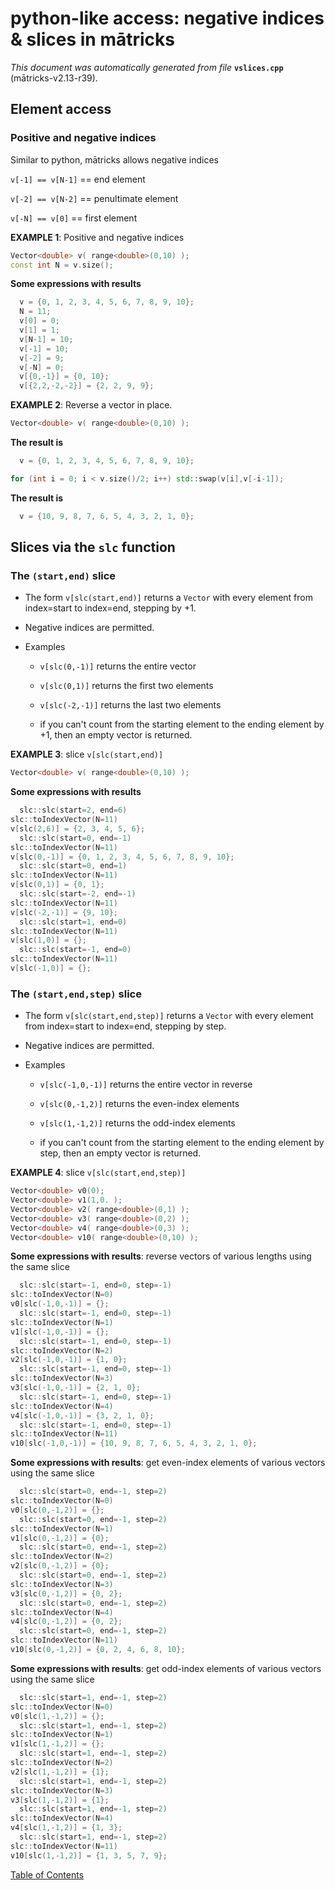 
# python-like access: negative indices & slices in mātricks
_This document was automatically generated from file_ **`vslices.cpp`** (mātricks-v2.13-r39).

## Element access
### Positive and negative indices
Similar to python, mātricks allows negative indices

`v[-1] == v[N-1]` == end element

`v[-2] == v[N-2]` == penultimate element

`v[-N] == v[0]`   == first element



**EXAMPLE 1**: Positive and negative indices
```C++
Vector<double> v( range<double>(0,10) );
const int N = v.size();
```

**Some expressions with results**
```C++
  v = {0, 1, 2, 3, 4, 5, 6, 7, 8, 9, 10}; 
  N = 11; 
  v[0] = 0; 
  v[1] = 1; 
  v[N-1] = 10; 
  v[-1] = 10; 
  v[-2] = 9; 
  v[-N] = 0; 
  v[{0,-1}] = {0, 10}; 
  v[{2,2,-2,-2}] = {2, 2, 9, 9}; 
```



**EXAMPLE 2**: Reverse a vector in place.
```C++
Vector<double> v( range<double>(0,10) );
```

**The result is**
```C++
  v = {0, 1, 2, 3, 4, 5, 6, 7, 8, 9, 10}; 
```

```C++
for (int i = 0; i < v.size()/2; i++) std::swap(v[i],v[-i-1]);
```

**The result is**
```C++
  v = {10, 9, 8, 7, 6, 5, 4, 3, 2, 1, 0}; 
```

## Slices via the `slc` function
### The `(start,end)` slice
* The form `v[slc(start,end)]` returns a `Vector` with every element from index=start to index=end, stepping by +1.

* Negative indices are permitted.

* Examples

  * `v[slc(0,-1)]` returns the entire vector

  * `v[slc(0,1)]` returns the first two elements

  * `v[slc(-2,-1)]` returns the last two elements

  *  if you can't count from the starting element to the ending element by +1, then an empty vector is returned.



**EXAMPLE 3**: slice `v[slc(start,end)]`
```C++
Vector<double> v( range<double>(0,10) );
```

**Some expressions with results**
```C++
  slc::slc(start=2, end=6)
slc::toIndexVector(N=11)
v[slc(2,6)] = {2, 3, 4, 5, 6}; 
  slc::slc(start=0, end=-1)
slc::toIndexVector(N=11)
v[slc(0,-1)] = {0, 1, 2, 3, 4, 5, 6, 7, 8, 9, 10}; 
  slc::slc(start=0, end=1)
slc::toIndexVector(N=11)
v[slc(0,1)] = {0, 1}; 
  slc::slc(start=-2, end=-1)
slc::toIndexVector(N=11)
v[slc(-2,-1)] = {9, 10}; 
  slc::slc(start=1, end=0)
slc::toIndexVector(N=11)
v[slc(1,0)] = {}; 
  slc::slc(start=-1, end=0)
slc::toIndexVector(N=11)
v[slc(-1,0)] = {}; 
```

### The `(start,end,step)` slice
* The form `v[slc(start,end,step)]` returns a `Vector` with every element from index=start to index=end, stepping by step.

* Negative indices are permitted.

* Examples

  * `v[slc(-1,0,-1)]` returns the entire vector in reverse

  * `v[slc(0,-1,2)]` returns the even-index elements

  * `v[slc(1,-1,2)]` returns the odd-index elements

  *  if you can't count from the starting element to the ending element by step, then an empty vector is returned.



**EXAMPLE 4**: slice `v[slc(start,end,step)]`
```C++
Vector<double> v0(0);
Vector<double> v1(1,0. );
Vector<double> v2( range<double>(0,1) );
Vector<double> v3( range<double>(0,2) );
Vector<double> v4( range<double>(0,3) );
Vector<double> v10( range<double>(0,10) );
```

**Some expressions with results**: reverse vectors of various lengths using the same slice
```C++
  slc::slc(start=-1, end=0, step=-1)
slc::toIndexVector(N=0)
v0[slc(-1,0,-1)] = {}; 
  slc::slc(start=-1, end=0, step=-1)
slc::toIndexVector(N=1)
v1[slc(-1,0,-1)] = {}; 
  slc::slc(start=-1, end=0, step=-1)
slc::toIndexVector(N=2)
v2[slc(-1,0,-1)] = {1, 0}; 
  slc::slc(start=-1, end=0, step=-1)
slc::toIndexVector(N=3)
v3[slc(-1,0,-1)] = {2, 1, 0}; 
  slc::slc(start=-1, end=0, step=-1)
slc::toIndexVector(N=4)
v4[slc(-1,0,-1)] = {3, 2, 1, 0}; 
  slc::slc(start=-1, end=0, step=-1)
slc::toIndexVector(N=11)
v10[slc(-1,0,-1)] = {10, 9, 8, 7, 6, 5, 4, 3, 2, 1, 0}; 
```

**Some expressions with results**: get even-index elements of various vectors using the same slice
```C++
  slc::slc(start=0, end=-1, step=2)
slc::toIndexVector(N=0)
v0[slc(0,-1,2)] = {}; 
  slc::slc(start=0, end=-1, step=2)
slc::toIndexVector(N=1)
v1[slc(0,-1,2)] = {0}; 
  slc::slc(start=0, end=-1, step=2)
slc::toIndexVector(N=2)
v2[slc(0,-1,2)] = {0}; 
  slc::slc(start=0, end=-1, step=2)
slc::toIndexVector(N=3)
v3[slc(0,-1,2)] = {0, 2}; 
  slc::slc(start=0, end=-1, step=2)
slc::toIndexVector(N=4)
v4[slc(0,-1,2)] = {0, 2}; 
  slc::slc(start=0, end=-1, step=2)
slc::toIndexVector(N=11)
v10[slc(0,-1,2)] = {0, 2, 4, 6, 8, 10}; 
```

**Some expressions with results**: get odd-index elements of various vectors using the same slice
```C++
  slc::slc(start=1, end=-1, step=2)
slc::toIndexVector(N=0)
v0[slc(1,-1,2)] = {}; 
  slc::slc(start=1, end=-1, step=2)
slc::toIndexVector(N=1)
v1[slc(1,-1,2)] = {}; 
  slc::slc(start=1, end=-1, step=2)
slc::toIndexVector(N=2)
v2[slc(1,-1,2)] = {1}; 
  slc::slc(start=1, end=-1, step=2)
slc::toIndexVector(N=3)
v3[slc(1,-1,2)] = {1}; 
  slc::slc(start=1, end=-1, step=2)
slc::toIndexVector(N=4)
v4[slc(1,-1,2)] = {1, 3}; 
  slc::slc(start=1, end=-1, step=2)
slc::toIndexVector(N=11)
v10[slc(1,-1,2)] = {1, 3, 5, 7, 9}; 
```


[Table of Contents](README.md)
